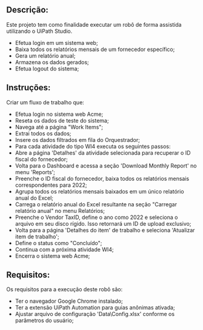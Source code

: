 ## Descrição:

 Este projeto tem como finalidade executar um robô de forma assistida utilizando o UiPath Studio.
 
 - Efetua login em um sistema web;
 - Baixa todos os relatórios mensais de um fornecedor específico;
 - Gera um relatório anual;
 - Armazena os dados gerados;
 - Efetua logout do sistema;
 
 
## Instruções:

Criar um fluxo de trabalho que: 
 - Efetua login no sistema web Acme;
 - Reseta os dados de teste do sistema;
 - Navega até a página "Work Items";
 - Extrai todos os dados;
 - Insere os dados filtrados em fila do Orquestrador;
 - Para cada atividade do tipo WI4 executa os seguintes passos:
  - Abre a página 'Detalhes' da atividade selecionada para recuperar o ID fiscal do fornecedor;
  - Volta para o Dashboard e acessa a seção 'Download Monthly Report' no menu 'Reports';
  - Preenche o ID fiscal do fornecedor, baixa todos os relatórios mensais correspondentes para 2022;
  - Agrupa todos os relatórios mensais baixados em um único relatório anual do Excel;
  - Carrega o relatório anual do Excel resultante na seção "Carregar relatório anual" no menu Relatórios;
  - Preenche o Vendor TaxID, define o ano como 2022 e seleciona o arquivo em seu disco rígido. Isso retornará um ID de upload exclusivo;
  - Volta para a página 'Detalhes do item' de trabalho e seleciona 'Atualizar item de trabalho';
  - Define o status como "Concluído";    
  - Continua com a próxima atividade WI4;    
 - Encerra o sistema web Acme;

## Requisitos:

 Os requisitos para a execução deste robô são:

- Ter o navegador Google Chrome instalado; 
- Ter a extensão UiPath Automation para guias anônimas ativada;
- Ajustar arquivo de configuração 'Data\Config.xlsx' conforme os parâmetros do usuário;
